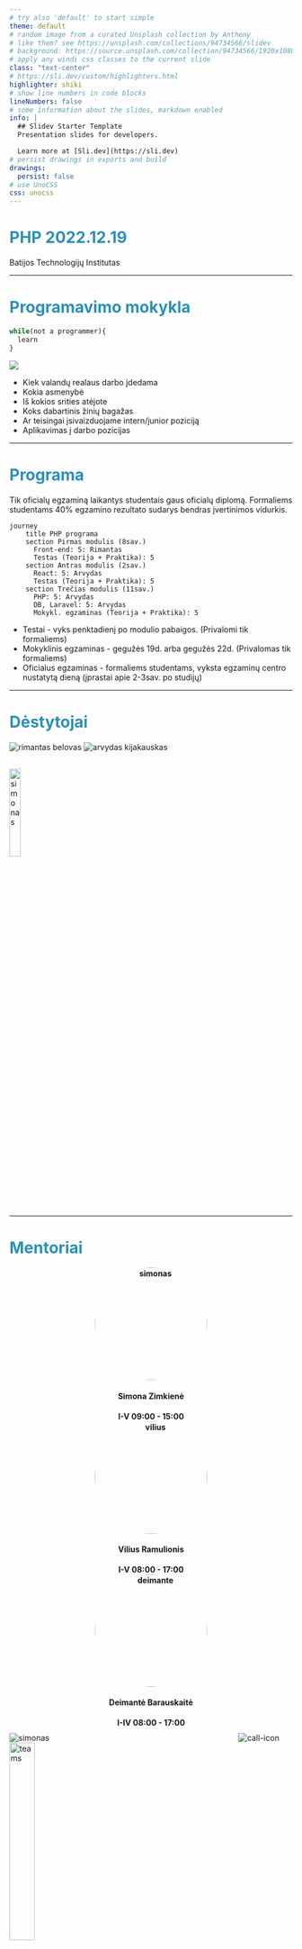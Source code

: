 ```yaml
---
# try also 'default' to start simple
theme: default
# random image from a curated Unsplash collection by Anthony
# like them? see https://unsplash.com/collections/94734566/slidev
# background: https://source.unsplash.com/collection/94734566/1920x1080
# apply any windi css classes to the current slide
class: "text-center"
# https://sli.dev/custom/highlighters.html
highlighter: shiki
# show line numbers in code blocks
lineNumbers: false
# some information about the slides, markdown enabled
info: |
  ## Slidev Starter Template
  Presentation slides for developers.

  Learn more at [Sli.dev](https://sli.dev)
# persist drawings in exports and build
drawings:
  persist: false
# use UnoCSS
css: unocss
---
```


# PHP 2022.12.19

Batijos Technologijų Institutas

<!-- <div class="pt-12">
  <span @click="$slidev.nav.next" class="px-2 py-1 rounded cursor-pointer" hover="bg-white bg-opacity-10">
    Press Space for next page <carbon:arrow-right class="inline"/>
  </span>
</div> -->

<style>
h1 {
  background-color: #2B90B6;
  background-size: 100%;
  -webkit-background-clip: text;
  -moz-background-clip: text;
  -webkit-text-fill-color: transparent;
  -moz-text-fill-color: transparent;
}
</style>

<!--
The last comment block of each slide will be treated as slide notes. It will be visible and editable in Presenter Mode along with the slide. [Read more in the docs](https://sli.dev/guide/syntax.html#notes)
-->

---

# Programavimo mokykla

```js
while(not a programmer){
  learn
}
```

<div class="w-260 relative mt-6">
  <div class="relative w-100 h-40">
    <img
      v-motion
      :initial="{ x: 800, y: -100, scale: 1.5, rotate: -50 }"
      :enter="final"
      class="absolute top-0 left-0 right-0 bottom-0"
      src="/assets/shovel.png"
    />
  </div>

 
</div>

<!-- vue script setup scripts can be directly used in markdown, and will only affects current page -->
<script setup lang="ts">
const final = {
  x: 0,
  y: 0,
  rotate: 0,
  scale: 1,
  transition: {
    type: 'spring',
    damping: 10,
    stiffness: 20,
    mass: 2
  }
}
</script>

<ul>
<li> Kiek valandų realaus darbo įdedama</li>
<li> Kokia asmenybė</li>
<li> Iš kokios srities atėjote</li>
<li> Koks dabartinis žinių bagažas</li>
<li> Ar teisingai įsivaizduojame intern/junior poziciją</li>
<li> Aplikavimas į darbo pozicijas</li>
</ul>

---

# Programa

Tik oficialų egzaminą laikantys studentais gaus oficialų diplomą. 
Formaliems studentams 40% egzamino rezultato sudarys bendras įvertinimos vidurkis.

<div class="grid grid-cols-3 gap-10 pt-4 -mb-6">

```mermaid {scale: 0.55}
journey
    title PHP programa
    section Pirmas modulis (8sav.)
      Front-end: 5: Rimantas
      Testas (Teorija + Praktika): 5
    section Antras modulis (2sav.)
      React: 5: Arvydas
      Testas (Teorija + Praktika): 5
    section Trečias modulis (11sav.)
      PHP: 5: Arvydas
      DB, Laravel: 5: Arvydas
      Mokykl. egzaminas (Teorija + Praktika): 5

```

</div>
<ul style="font-size: 14px">
<li> <mdi-brain /> Testai - vyks penktadienį po modulio pabaigos. (Privalomi tik formaliems)</li>
<li> <mdi-book-open-blank-variant />  Mokyklinis egzaminas - gegužės 19d. arba  gegužės 22d. (Privalomas tik formaliems)</li>
<li> <mdi-school />  Oficialus egzaminas - formaliems studentams, vyksta egzaminų centro nustatytą dieną (įprastai apie 2-3sav. po studijų)</li>
</ul>

---

# Dėstytojai

  <div  grid="~ cols-3 gap-2" border="~ gray-400 opacity-50 rounded-md" style="margin: auto">
<img src='/assets/rimas.png' alt='rimantas belovas'/>
<img src='/assets/arvydas.png' alt='arvydas kijakauskas'/>
 </div>

<img style="width: 20%; margin-top:30px" src='/assets/grupe.png' alt='simonas' />

---

# Mentoriai

  <div  grid="~ cols-3 gap-4" border="~ gray-400 opacity-50 rounded-md">
  <div style="text-align: center; font-weight:bold">
  <img src='/assets/simona.jpg' alt='simonas' style="border-radius:50%; height: 200px; margin: auto"/>
    <h4 > Simona Zimkienė</h4>
       <span>I-V 09:00 - 15:00</span>
  </div>
  <div style="text-align: center; font-weight:bold">
 <img src='/assets/vilius.jpg' alt='vilius' style="border-radius:50%; height: 200px; margin: auto"/>
    <h4 > Vilius Ramulionis</h4>
       <span>I-V 08:00 - 17:00</span>
  </div>
    <div style="text-align: center; font-weight:bold">
  <img src='/assets/deimante.jpg' alt='deimante' style="border-radius:50%; height: 200px; margin: auto"/>
    <h4 > Deimantė Barauskaitė</h4>
    <span>I-IV 08:00 - 17:00</span>
  </div>
 </div>
<div  grid="~ cols-1 gap-4" border="~ gray-400 opacity-50 rounded-md" style="margin-top: 10px; width: 80%; display: inline-block">
<img src='/assets/search.png' alt='simonas' />
</div>
<div  grid="~ cols-9 gap-4" style="margin-top: 5px; display: inline-block">
<img src='/assets/call.png' alt='call-icon' />

</div>
<img src='/assets/microsoft-teams-logo-2.png' alt='teams' style="width: 30%"/>

---

# Tvarkaraštis

|                                                                                                                   |                                                                                                   |
| ----------------------------------------------------------------------------------------------------------------- | ------------------------------------------------------------------------------------------------- |
| <kbd>Pirmadienis</kbd> - <kbd>Ketvirtadienis</kbd> <br/><code>12:30 - 14:55 (10min. pertrauka)</code>             | Teorija                                                                                           |
| <kbd>Pirmadienis</kbd> - <kbd>Ketvirtadienis</kbd> <br/><code>09:00 - 12:00</code><br/><code>15:05 - 16:00</code> | <b>Praktika</b>                                                                                   |
| <kbd>Penktadienis</kbd>                                                                                           | Praktikos diena (Namų darbų atlikimas / Penktadienio iššūkiai / Testai / Penktadienio pranešimai) |
| <kbd>Nedarbo dienos</kbd>                                                                                         | Paskaitos nevyksta                                                                                |

---

## Praktika

```mermaid {theme: 'neutral', scale: 0.8}
graph LR

B(Studentas išsiskaido uždavinį ir pradeda spręsti) -->C(Pastrigimas)
C -->|1| D[Ruby duck debugging]
 -->|2| E[Google]
 -->|3| F[Kolegos]
 -->|4| G[Mentorius]

```

<img style="width: 70%" src='/assets/work.png' alt='simonas' />

---

## Penktadienio pranešimai

<ul>
<li>Papildomos paskaitos (Kompiuterių architektūra, NoSQL, testavimas ir t.t.)</li>
<li>IT įmonės/ekspertai</li>
<li>HR</li>
</ul>

<img style="width: 70%" src='/assets/pp.png' alt='simonas' />

---

## Friday Challenge

Veikla penktadieniais su tikslu išmokti papildomą įrankį Figma ir nepamiršti front-end žinių.

<img style="width: 70%" src='/assets/figmaa.png' alt='simonas' />

---

## Lankomumas

Su UŽT finansavimu studijuojantiems studentams:


<ul>
<li>
Už dienas kai nedalyvaujate paskaitoje, stipendija, transporto išlaidos ir t.t. nebus mokama.
</li>
<li>
Praktikos metu svarbu būti pasiekiamam per Teams (online studentams). Praktikos metu svarbu būti BIT patalpose (gyvai lankantiems studentams). 
</li>
</ul>

<img style="width: 70%"  src='/assets/lankom.png' alt='simonas' />

---

## Google

Įpatingai dažnai naudojamas įrankis. Patarimai efektyvesniam googlinimui:

- 🧑‍💻 **[Programavimo kalba] [raktiniai žodžiai]** - užklausos pvz. JS event bubbling, CSS variables not working, JS random number, HTML input,...
- 🧑‍💻 **Errorus dėti į kabutes** - tuomet gausime tik pagal šią frazę atsakymus
- 🧑‍💻 **site:[puslapis]** - nurodome specifinį puslapį kuriame norime rasti atsakymą. Užklausos pvz. css variables not working site:stackoverflow.com
- 🧑‍💻 **-[frazė, kuri neturėtų būti užklausoje]** - užklausos pvz. how to write components in React -class
- 🧑‍💻 **before:[metai], after:[metai]** - užklausos pvz. React before:2019

<a href="https://www.freecodecamp.org/news/how-to-google-like-a-pro-10-tips-for-effective-googling/">Daugiau</a>

<img style="width: 70%" src="/assets/google.png" alt="google"/>

<br>

---

## Shortcuts

Laiko taupymui, greitesniam kodo rašymui:

- 🧑‍💻 **CTRL + S** - saugoti (save)
- 🧑‍💻 **CTRL + C** - kopijuoti (copy)
- 🧑‍💻 **CTRL + V** - įklijuoti (paste)
- 🧑‍💻 **CTRL + A** - pasirinkti viską (select all)
- 🧑‍💻 **CTRL + X** - iškirpti (cut)
- 🧑‍💻 **ALT + [pažymim su pelyte ką keisime]** - keisti reikšmes vienu metu keliose vietose
- 🧑‍💻 **ALT + [rodyklė į viršų] / ALT + [rodyklė žemyn]** - perkelia eilutę kodo į viršų arba į apačia
- 🧑‍💻 **CTRL + Z** - grįžti į ankstesnį pokytį (undo)\
- 🧑‍💻 **CTRL + F** - paieška faile
- 🧑‍💻 **CTRL + /** - užkomentuoja
- 🧑‍💻 **CTRL + L** - Pažymėti dabartinę eilutę
- 🧑‍💻 **CTRL + SHIFT + Z** - grįžti į vėlesnį pokytį (redo)

VScode shortcuts pdf'ai. <a href="https://vscodethemes.com/?type=dark">VS code temos</a>

---

## Kiti patarimai

- 📝 **Kalbame/skaitome/klausome kuo dažniau apie kodą**
- 📝 **Aktyviai bendrauti grupiokais**
- 📝 **Jei turime laisvo laiko, mokomės papildomai arba prašome papildomų užduočių**
- 📝 **Galite susigalvoti papildomą projektą, kuriam skirtume bent po truputi laiko kasdien**
- 📝 **Kursų eigoje tvarkomės CV, linkedin, github**
- 📝 **Dalyvaujame programavimo renginiuose**
- 📝 **Neperdegame ir stengiamės nepamesti savo tikslo**

---

# SUSIPAŽINKIME 😊

<ol>
<li>Vardas?</li>
<li>Miestas?</li>
<li>Kodėl programavimas? Kodėl BIT?</li>
<li>Iš kokios srities atėjote?</li>
<li>Įdomus faktas apie tave?</li>
</ol>
